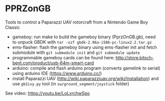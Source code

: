 PPRZonGB
========

Tools to control a Paparazzi UAV rotorcraft from a Nintendo Game Boy Classic

- gameboy: run make to build the gameboy binary (PprzOnGB.gb), need to unpuck GBDK
  with `tar -xzf gbdk-2.96a-i586-pc-linux2.2.tar.gz`
- ems-flasher: flash the gameboy binary using ems-flasher
  init and fetch submodule with `git submodule init` and `git submodule update`
- programmable gameboy cards can be found here: http://store.kitsch-bent.com/product/usb-64m-smart-card
- arduino: compile and flash arduino program (converts gamelink to serial) using
  arduino IDE (https://www.arduino.cc/)
- install Paparazzi UAV (http://wiki.paparazziuav.org/wiki/Installation)
  and use `gb2ivy.py` tool (in `sw/ground_segment/joystick` folder)


See video: https://youtu.be/LoLxrchwSpo


